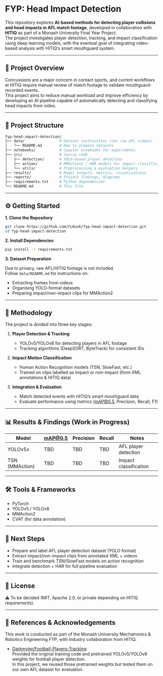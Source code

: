 # FYP: Head Impact Detection

This repository explores **AI-based methods for detecting player collisions and head impacts in AFL match footage**, developed in collaboration with **HITIQ** as part of a Monash University Final Year Project.  
The project investigates player detection, tracking, and impact classification using deep learning models, with the eventual goal of integrating video-based analysis with HITIQ’s smart mouthguard system.

---

## 🚀 Project Overview

Concussions are a major concern in contact sports, and current workflows at HITIQ require manual review of match footage to validate mouthguard-recorded events.  
This project aims to reduce manual workload and improve efficiency by developing an AI pipeline capable of automatically detecting and classifying head impacts from video.

---

## 📂 Project Structure

```bash
fyp-head-impact-detection/
├── data/                # Dataset instructions (not raw AFL videos)
│   └── README.md        # How to prepare datasets
├── notebooks/           # Jupyter notebooks for experiments
├── src/                 # Source code
│   ├── detection/       # YOLO-based player detection
│   ├── action/          # MMAction2 / HAR models for impact classification
│   └── utils/           # Preprocessing & evaluation helpers
├── results/             # Model outputs, metrics, visualisations
├── reports/             # Project findings, diagrams
├── requirements.txt     # Python dependencies
└── README.md            # This file
```

---

## ⚙️ Getting Started

**1. Clone the Repository**
```bash
git clone https://github.com/CLKuok/fyp-head-impact-detection.git
cd fyp-head-impact-detection
```

**2. Install Dependencies**
```bash
pip install -r requirements.txt
```

**3. Dataset Preparation**

Due to privacy, raw AFL/HITIQ footage is not included.  
Follow `data/README.md` for instructions on:

- Extracting frames from videos
- Organising YOLO-format datasets
- Preparing impact/non-impact clips for MMAction2

---

## 🧠 Methodology

The project is divided into three key stages:

1. **Player Detection & Tracking**
   - YOLOv5/YOLOv8 for detecting players in AFL footage
   - Tracking algorithms (DeepSORT, ByteTrack) for consistent IDs

2. **Impact Motion Classification**
   - Human Action Recognition models (TSN, SlowFast, etc.)
   - Trained on clips labelled as impact or non-impact (from XML annotations & HITIQ data)

3. **Integration & Evaluation**
   - Match detected events with HITIQ’s smart mouthguard data
   - Evaluate performance using metrics (mAP@0.5, Precision, Recall, F1)

---

## 📊 Results & Findings (Work in Progress)

| Model         | mAP@0.5 | Precision | Recall | Notes                 |
|---------------|---------|----------|--------|-----------------------|
| YOLOv5x       | TBD     | TBD      | TBD    | AFL player detection  |
| TSN (MMAction)| TBD     | TBD      | TBD    | Impact classification |

---

## 🛠 Tools & Frameworks

- PyTorch
- YOLOv5 / YOLOv8
- MMAction2
- CVAT (for data annotation)

---

## 📅 Next Steps

- Prepare and label AFL player detection dataset (YOLO format)
- Extract impact/non-impact clips from annotated XML + videos
- Train and benchmark TSN/SlowFast models on action recognition
- Integrate detection + HAR for full pipeline evaluation

---

## 📜 License

⚠️ To be decided (MIT, Apache 2.0, or private depending on HITIQ requirements).

---

## 🔗 References & Acknowledgements

This work is conducted as part of the Monash University Mechatronics & Robotics Engineering FYP, with industry collaboration from HITIQ.

- [Darkmyter/Football-Players-Tracking](https://github.com/Darkmyter/Football-Players-Tracking):  
  Provided the original training code and pretrained YOLOv5/YOLOv8 weights for football player detection.  
  In this project, we reused those pretrained weights but tested them on our own AFL dataset for evaluation.
